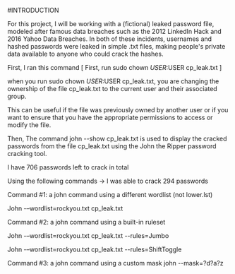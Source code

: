 #INTRODUCTION

For this project, I will be working with a (fictional) leaked password file, modeled after famous data breaches such as the 2012 LinkedIn Hack and 2016 Yahoo Data Breaches.
In both of these incidents, usernames and hashed passwords were leaked in simple .txt files, making people's private data available to anyone who could crack the hashes.

First, I ran this command [ First, run sudo chown $USER:$USER cp_leak.txt ]

when you run sudo chown $USER:$USER cp_leak.txt, you are changing the ownership of the file cp_leak.txt to the current user and their associated group.

This can be useful if the file was previously owned by another user or if you want to ensure that you have the appropriate permissions to access or modify the file.

Then, The command john --show cp_leak.txt is used to display the cracked passwords from the file cp_leak.txt using the John the Ripper password cracking tool.

I have 706 passwords left to crack in total 

Using the following commands -> I was able to crack 294 passwords

Command #1: a john command using a different wordlist (not lower.lst)

 John -–wordlist=rockyou.txt cp_leak.txt

Command #2: a john command using a built-in ruleset

John -–wordlist=rockyou.txt cp_leak.txt --rules=Jumbo

John -–wordlist=rockyou.txt cp_leak.txt --rules=ShiftToggle

Command #3: a john command using a custom mask
john --mask=?d?a?z



